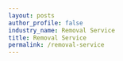 ```yaml
---
layout: posts 
author_profile: false 
industry_name: Removal Service
title: Removal Service
permalink: /removal-service
---
```

